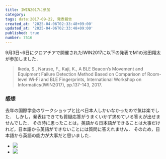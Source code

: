 ```yaml
---
title: IWIN2017に参加
category:
tags: date:2017-09-22, 発表報告
created_at: '2025-04-06T02:33:48+09:00'
updated_at: '2025-04-06T02:33:48+09:00'
published: true
number: 7516
---
```




9月3日~6日にクロアチアで開催されたIWIN2017に以下の発表でM1の池田翔太が参加しました．

> Ikeda, S., Naruse, F., Kaji, K., A BLE Beacon’s Movement and Equipment Failure Detection Method Based on Comparison of Room-level Wi-Fi and BLE Fingerprints,  International Workshop on Informatics(IWIN2017), pp.137-143, 2017.

### 感想 
去年の国際学会のワークショップと比べ日本人しかいなかったので気は楽でした．
しかし，発表はできても質疑応答がうまくいかず求めている答えが出せませんでした．
その時に思ったことは，英語から日本語ができることは大事だけれど，日本語から英語ができないことには質問に答えれません．
そのため，日本語から英語の能力が大事だと思いました．

<div class="img-container">
    <ul class="slider">
        <li><img src="https://img.esa.io/uploads/production/attachments/13979/2025/04/06/148142/21b7d2e0-b498-4d5a-8861-8b631d5fdf3b.webp" loading='lazy' /></li>
        <li><img src="https://img.esa.io/uploads/production/attachments/13979/2025/04/06/148142/dd41af74-1b6a-4551-bbc2-7bf1fc242414.webp" loading='lazy' /></li>
    </ul>
</div>

